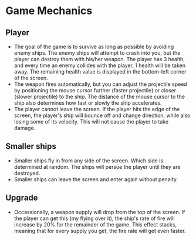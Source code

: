 # Game Mechanics

## Player
* The goal of the game is to survive as long as possible by avoiding enemy ships. The enemy ships will attempt to crash into you, but the player can destroy them with his/her weapon. The player has 3 health, and every time an enemy collides with the player, 1 health will be taken away. The remaining health value is displayed in the bottom-left corner of the screen.
* The weapon fires automatically, but you can adjust the projectile speed by positioning the mouse cursor further (faster projectile) or closer (slower projectile) to the ship. The distance of the mouse cursor to the ship also determines how fast or slowly the ship accelerates.
* The player cannot leave the screen. If the player hits the edge of the screen, the player's ship will bounce off and change direction, while also losing some of its velocity. This will not cause the player to take damage.

## Smaller ships
* Smaller ships fly in from any side of the screen. Which side is determined at random. The ships will persue the player until they are destroyed.
* Smaller ships can leave the screen and enter again without penalty.

## Upgrade
* Occassionally, a weapon supply will drop from the top of the screen. If the player can get this (my flying over it), the ship's rate of fire will increase by 20% for the remainder of the game. This effect stacks, meaning that for every supply you get, the fire rate will get even faster.
